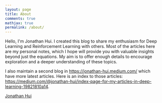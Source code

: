 ```yaml
---
layout: page
title: About
comments: true
mathjax: true
permalink: /about/
---
```


Hello, I'm Jonathan Hui. I created this blog to share my enthusiasm for Deep Learning and Reinforcement Learning with others. Most of the articles here are my personal notes, which I hope will provide you with valuable insights beyond just the equations. My aim is to offer enough details to encourage exploration and a deeper understanding of these topics.

I also maintain a second blog in https://jonathan-hui.medium.com/ which have more latest articles. Here is an index to those articles: https://medium.com/@jonathan-hui/index-page-for-my-articles-in-deep-learning-19821810a14.

<script type="text/javascript" src="https://platform.linkedin.com/badges/js/profile.js" async defer></script>

<div class="LI-profile-badge"  data-version="v1" data-size="medium" data-locale="en_US" data-type="horizontal" data-theme="dark" data-vanity="thejonathanhui"><a class="LI-simple-link" href='https://www.linkedin.com/in/thejonathanhui?trk=profile-badge'>Jonathan Hui</a></div>

